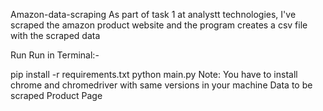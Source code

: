 Amazon-data-scraping
As part of task 1 at analystt technologies, I've scraped the amazon product website and the program creates a csv file with the scraped data

Run
Run in Terminal:-

  pip install -r requirements.txt
    python main.py
Note:
You have to install chrome and chromedriver with same versions in your machine
Data to be scraped
Product Page
